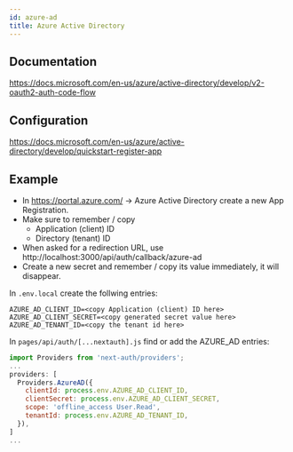 ```yaml
---
id: azure-ad
title: Azure Active Directory
---
```


## Documentation

https://docs.microsoft.com/en-us/azure/active-directory/develop/v2-oauth2-auth-code-flow

## Configuration

https://docs.microsoft.com/en-us/azure/active-directory/develop/quickstart-register-app

## Example
- In https://portal.azure.com/ -> Azure Active Directory create a new App Registration.
- Make sure to remember / copy
  - Application (client) ID
  - Directory (tenant) ID
- When asked for a redirection URL, use http://localhost:3000/api/auth/callback/azure-ad
- Create a new secret and remember / copy its value immediately, it will disappear.

In `.env.local` create the follwing entries:

```
AZURE_AD_CLIENT_ID=<copy Application (client) ID here> 
AZURE_AD_CLIENT_SECRET=<copy generated secret value here>
AZURE_AD_TENANT_ID=<copy the tenant id here>
```

In `pages/api/auth/[...nextauth].js` find or add the AZURE_AD entries:
  
```js
import Providers from 'next-auth/providers';
...
providers: [
  Providers.AzureAD({
    clientId: process.env.AZURE_AD_CLIENT_ID,
    clientSecret: process.env.AZURE_AD_CLIENT_SECRET,
    scope: 'offline_access User.Read',
    tenantId: process.env.AZURE_AD_TENANT_ID,
  }),
]
...

```
